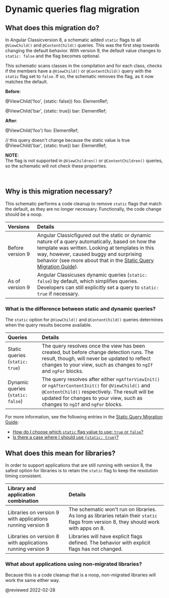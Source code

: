 
# Dynamic queries flag migration

## What does this migration do?

In Angular Classicversion 8, a schematic added `static` flags to all `@ViewChild()` and `@ContentChild()` queries.
This was the first step towards changing the default behavior.
With version 9, the default value changes to `static: false` and the flag becomes optional.

This schematic scans classes in the compilation and for each class, checks if the members have a `@ViewChild()` or `@ContentChild()` query with the `static` flag set to `false`.
If so, the schematic removes the flag, as it now matches the default.

**Before**:

<code-example format="typescript" language="typescript">

&commat;ViewChild('foo', {static: false}) foo: ElementRef;

&commat;ViewChild('bar', {static: true}) bar: ElementRef;

</code-example>

**After**:

<code-example format="typescript" language="typescript">

&commat;ViewChild('foo') foo: ElementRef;

// this query doesn't change because the static value is true
&commat;ViewChild('bar', {static: true}) bar: ElementRef;

</code-example>

<div class="alert is-helpful">

**NOTE**: <br />
The flag is not supported in `@ViewChildren()` or `@ContentChildren()` queries, so the schematic will not check these properties.

</br>

## Why is this migration necessary?

This schematic performs a code cleanup to remove `static` flags that match the default, as they are no longer necessary.
Functionally, the code change should be a noop.

| Versions         | Details |
|:---              |:---     |
| Before version 9 | Angular Classicfigured out the static or dynamic nature of a query automatically, based on how the template was written. Looking at templates in this way, however, caused buggy and surprising behavior \(see more about that in the [Static Query Migration Guide](guide/static-query-migration#what-does-this-flag-mean)\). |
| As of version 9  | Angular Classicuses dynamic queries \(`static: false`\) by default, which simplifies queries. Developers can still explicitly set a query to `static: true` if necessary.                                                                                                                                                      |

<div class=" alert is-helpful">

### What is the difference between static and dynamic queries?

The `static` option for `@ViewChild()` and `@ContentChild()` queries determines when the query results become available.

| Queries                             | Details |
|:---                                 |:---     |
| Static queries \(`static: true`\)   | The query resolves once the view has been created, but before change detection runs. The result, though, will never be updated to reflect changes to your view, such as changes to `ngIf` and `ngFor` blocks.                           |
| Dynamic queries \(`static: false`\) | The query resolves after either `ngAfterViewInit()` or `ngAfterContentInit()` for `@ViewChild()` and `@ContentChild()` respectively. The result will be updated for changes to your view, such as changes to `ngIf` and `ngFor` blocks. |

For more information, see the following entries in the [Static Query Migration Guide](guide/static-query-migration):

*   [How do I choose which `static` flag value to use: `true` or `false`?](guide/static-query-migration#how-do-i-choose-which-static-flag-value-to-use-true-or-false)
*   [Is there a case where I should use `{static: true}`?](guide/static-query-migration#is-there-a-case-where-i-should-use-static-true)

</div>

## What does this mean for libraries?

In order to support applications that are still running with version 8, the safest option for libraries is to retain the `static` flag to keep the resolution timing consistent.

| Library and application combination                        | Details |
|:---                                                        |:---   |
| Libraries on version 9 with applications running version 8 | The schematic won't run on libraries. As long as libraries retain their `static` flags from version 8, they should work with apps on 8. |
| Libraries on version 8 with applications running version 9 | Libraries will have explicit flags defined. The behavior with explicit flags has not changed.                                           |

### What about applications using non-migrated libraries?

Because this is a code cleanup that is a noop, non-migrated libraries will work the same either way.

<!-- links -->

<!-- external links -->

<!-- end links -->

@reviewed 2022-02-28
